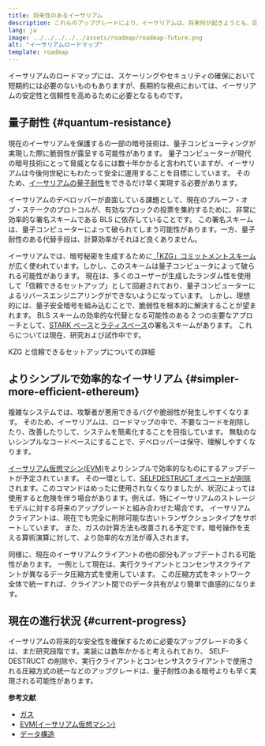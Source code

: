 ```yaml
---
title: 将来性のあるイーサリアム
description: これらのアップグレードにより、イーサリアムは、将来何が起きようとも、回復力のある分散型のベースレイヤーとして確立されます。
lang: ja
image: ../../../../../assets/roadmap/roadmap-future.png
alt: "イーサリアムロードマップ"
template: roadmap
---
```


イーサリアムのロードマップには、スケーリングやセキュリティの確保において短期的には必要のないものもありますが、長期的な視点においては、イーサリアムの安定性と信頼性を高めるために必要となるものです。

## 量子耐性 {#quantum-resistance}

現在のイーサリアムを保護するの一部の暗号技術は、量子コンピューティングが実現した際に脆弱性が露呈する可能性があります。 量子コンピューターが現代の暗号技術にとって脅威となるには数十年かかると言われていますが、イーサリアムは今後何世紀にもわたって安全に運用することを目標にしています。 そのため、[イーサリアムの量子耐性](https://consensys.net/blog/developers/how-will-quantum-supremacy-affect-blockchain/)をできるだけ早く実現する必要があります。

イーサリアムのデベロッパーが直面している課題として、現在のプルーフ・オブ・ステークのプロトコルが、有効なブロックの投票を集約するために、非常に効率的な署名スキームである BLS に依存していることです。 この署名スキームは、量子コンピューターによって破られてしまう可能性があります。一方、量子耐性のある代替手段は、計算効率がそれほど良くありません。

イーサリアムでは、暗号秘密を生成するために[「KZG」コミットメントスキーム](/roadmap/danksharding/#what-is-kzg)が広く使われています。しかし、このスキームは量子コンピュータによって破られる可能性があります。 現在は、多くのユーザーが生成したランダム性を使用して「信頼できるセットアップ」として回避されており、量子コンピューターによるリバースエンジニアリングができないようになっています。 しかし、理想的には、量子安全暗号を組み込むことで、脆弱性を根本的に解決することが望まれます。 BLS スキームの効率的な代替となる可能性のある 2 つの主要なアプローチとして、[STARK ベース](https://hackmd.io/@vbuterin/stark_aggregation)と[ラティスベース](https://medium.com/asecuritysite-when-bob-met-alice/so-what-is-lattice-encryption-326ac66e3175)の署名スキームがあります。 これらについては現在、研究および試作中です。

<ButtonLink variant="outline-color" to="/roadmap/danksharding#what-is-kzg"> KZG と信頼できるセットアップについての詳細</ButtonLink>

## よりシンプルで効率的なイーサリアム {#simpler-more-efficient-ethereum}

複雑なシステムでは、攻撃者が悪用できるバグや脆弱性が発生しやすくなります。 そのため、イーサリアムは、ロードマップの中で、不要なコードを削除したり、改善したりして、システムを簡素化することを目指しています。 無駄のないシンプルなコードベースにすることで、デベロッパーは保守、理解しやすくなります。

[イーサリアム仮想マシン(EVM)](/developers/docs/evm)をよりシンプルで効率的なものにするアップデートが予定されています。 その一環として、[SELFDESTRUCT オペコードが削除](https://hackmd.io/@vbuterin/selfdestruct)されます。このコマンドはめったに使用されなくなりましたが、状況によっては使用すると危険を伴う場合があります。例えば、特にイーサリアムのストレージモデルに対する将来のアップグレードと組み合わせた場合です。 イーサリアムクライアントは、現在でも完全に削除可能な古いトランザクションタイプをサポートしています。 また、ガスの計算方法も改善される予定です。暗号操作を支える算術演算に対して、より効率的な方法が導入されます。

同様に、現在のイーサリアムクライアントの他の部分もアップデートされる可能性があります。 一例として現在は、実行クライアントとコンセンサスクライアントが異なるデータ圧縮方式を使用しています。 この圧縮方式をネットワーク全体で統一すれば、クライアント間でのデータ共有がより簡単で直感的になります。

## 現在の進行状況 {#current-progress}

イーサリアムの将来的な安全性を確保するために必要なアップグレードの多くは、まだ研究段階です。実装には数年かかると考えられており、 SELF-DESTRUCT の削除や、実行クライアントとコンセンサスクライアントで使用される圧縮方式の統一などのアップグレードは、量子耐性のある暗号よりも早く実現される可能性があります。

**参考文献**

- [ガス](/developers/docs/gas)
- [EVM(イーサリアム仮想マシン)](/developers/docs/evm)
- [データ構造](/developers/docs/data-structures-and-encoding)
